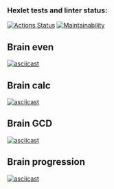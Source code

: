 ### Hexlet tests and linter status:
[![Actions Status](https://github.com/i1yas/frontend-project-lvl1/workflows/hexlet-check/badge.svg)](https://github.com/i1yas/frontend-project-lvl1/actions)
[![Maintainability](https://api.codeclimate.com/v1/badges/5a9156e798ee06e1cc8c/maintainability)](https://codeclimate.com/github/i1yas/frontend-project-lvl1/maintainability)

## Brain even
[![asciicast](https://asciinema.org/a/oqIYIJMIf8FTKVHl39aWgCQ02.svg)](https://asciinema.org/a/oqIYIJMIf8FTKVHl39aWgCQ02)

## Brain calc
[![asciicast](https://asciinema.org/a/GqhjkzApHJGzsZA17f2boyEba.svg)](https://asciinema.org/a/GqhjkzApHJGzsZA17f2boyEba)

## Brain GCD
[![asciicast](https://asciinema.org/a/HU6GsjbuT5YAY71UYAas0Im42.svg)](https://asciinema.org/a/HU6GsjbuT5YAY71UYAas0Im42)

## Brain progression
[![asciicast](https://asciinema.org/a/Oa9BnSqcZrra7PiDLCUXUEFzP.svg)](https://asciinema.org/a/Oa9BnSqcZrra7PiDLCUXUEFzP)